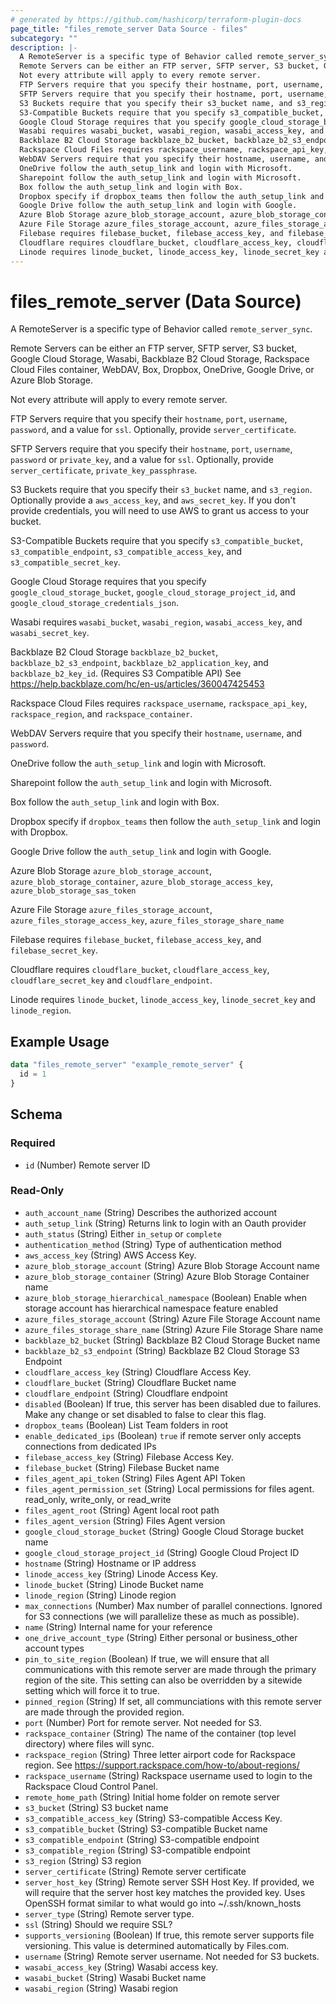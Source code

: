 ```yaml
---
# generated by https://github.com/hashicorp/terraform-plugin-docs
page_title: "files_remote_server Data Source - files"
subcategory: ""
description: |-
  A RemoteServer is a specific type of Behavior called remote_server_sync.
  Remote Servers can be either an FTP server, SFTP server, S3 bucket, Google Cloud Storage, Wasabi, Backblaze B2 Cloud Storage, Rackspace Cloud Files container, WebDAV, Box, Dropbox, OneDrive, Google Drive, or Azure Blob Storage.
  Not every attribute will apply to every remote server.
  FTP Servers require that you specify their hostname, port, username, password, and a value for ssl. Optionally, provide server_certificate.
  SFTP Servers require that you specify their hostname, port, username, password or private_key, and a value for ssl. Optionally, provide server_certificate, private_key_passphrase.
  S3 Buckets require that you specify their s3_bucket name, and s3_region. Optionally provide a aws_access_key, and aws_secret_key. If you don't provide credentials, you will need to use AWS to grant us access to your bucket.
  S3-Compatible Buckets require that you specify s3_compatible_bucket, s3_compatible_endpoint, s3_compatible_access_key, and s3_compatible_secret_key.
  Google Cloud Storage requires that you specify google_cloud_storage_bucket, google_cloud_storage_project_id, and google_cloud_storage_credentials_json.
  Wasabi requires wasabi_bucket, wasabi_region, wasabi_access_key, and wasabi_secret_key.
  Backblaze B2 Cloud Storage backblaze_b2_bucket, backblaze_b2_s3_endpoint, backblaze_b2_application_key, and backblaze_b2_key_id. (Requires S3 Compatible API) See https://help.backblaze.com/hc/en-us/articles/360047425453
  Rackspace Cloud Files requires rackspace_username, rackspace_api_key, rackspace_region, and rackspace_container.
  WebDAV Servers require that you specify their hostname, username, and password.
  OneDrive follow the auth_setup_link and login with Microsoft.
  Sharepoint follow the auth_setup_link and login with Microsoft.
  Box follow the auth_setup_link and login with Box.
  Dropbox specify if dropbox_teams then follow the auth_setup_link and login with Dropbox.
  Google Drive follow the auth_setup_link and login with Google.
  Azure Blob Storage azure_blob_storage_account, azure_blob_storage_container, azure_blob_storage_access_key, azure_blob_storage_sas_token
  Azure File Storage azure_files_storage_account, azure_files_storage_access_key, azure_files_storage_share_name
  Filebase requires filebase_bucket, filebase_access_key, and filebase_secret_key.
  Cloudflare requires cloudflare_bucket, cloudflare_access_key, cloudflare_secret_key and cloudflare_endpoint.
  Linode requires linode_bucket, linode_access_key, linode_secret_key and linode_region.
---
```


# files_remote_server (Data Source)

A RemoteServer is a specific type of Behavior called `remote_server_sync`.



Remote Servers can be either an FTP server, SFTP server, S3 bucket, Google Cloud Storage, Wasabi, Backblaze B2 Cloud Storage, Rackspace Cloud Files container, WebDAV, Box, Dropbox, OneDrive, Google Drive, or Azure Blob Storage.



Not every attribute will apply to every remote server.



FTP Servers require that you specify their `hostname`, `port`, `username`, `password`, and a value for `ssl`. Optionally, provide `server_certificate`.



SFTP Servers require that you specify their `hostname`, `port`, `username`, `password` or `private_key`, and a value for `ssl`. Optionally, provide `server_certificate`, `private_key_passphrase`.



S3 Buckets require that you specify their `s3_bucket` name, and `s3_region`. Optionally provide a `aws_access_key`, and `aws_secret_key`. If you don't provide credentials, you will need to use AWS to grant us access to your bucket.



S3-Compatible Buckets require that you specify `s3_compatible_bucket`, `s3_compatible_endpoint`, `s3_compatible_access_key`, and `s3_compatible_secret_key`.



Google Cloud Storage requires that you specify `google_cloud_storage_bucket`, `google_cloud_storage_project_id`, and `google_cloud_storage_credentials_json`.



Wasabi requires `wasabi_bucket`, `wasabi_region`, `wasabi_access_key`, and `wasabi_secret_key`.



Backblaze B2 Cloud Storage `backblaze_b2_bucket`, `backblaze_b2_s3_endpoint`, `backblaze_b2_application_key`, and `backblaze_b2_key_id`. (Requires S3 Compatible API) See https://help.backblaze.com/hc/en-us/articles/360047425453



Rackspace Cloud Files requires `rackspace_username`, `rackspace_api_key`, `rackspace_region`, and `rackspace_container`.



WebDAV Servers require that you specify their `hostname`, `username`, and `password`.



OneDrive follow the `auth_setup_link` and login with Microsoft.



Sharepoint follow the `auth_setup_link` and login with Microsoft.



Box follow the `auth_setup_link` and login with Box.



Dropbox specify if `dropbox_teams` then follow the `auth_setup_link` and login with Dropbox.



Google Drive follow the `auth_setup_link` and login with Google.



Azure Blob Storage `azure_blob_storage_account`, `azure_blob_storage_container`, `azure_blob_storage_access_key`, `azure_blob_storage_sas_token`



Azure File Storage `azure_files_storage_account`, `azure_files_storage_access_key`, `azure_files_storage_share_name`



Filebase requires `filebase_bucket`, `filebase_access_key`, and `filebase_secret_key`.



Cloudflare requires `cloudflare_bucket`, `cloudflare_access_key`, `cloudflare_secret_key` and `cloudflare_endpoint`.



Linode requires `linode_bucket`, `linode_access_key`, `linode_secret_key` and `linode_region`.

## Example Usage

```terraform
data "files_remote_server" "example_remote_server" {
  id = 1
}
```

<!-- schema generated by tfplugindocs -->
## Schema

### Required

- `id` (Number) Remote server ID

### Read-Only

- `auth_account_name` (String) Describes the authorized account
- `auth_setup_link` (String) Returns link to login with an Oauth provider
- `auth_status` (String) Either `in_setup` or `complete`
- `authentication_method` (String) Type of authentication method
- `aws_access_key` (String) AWS Access Key.
- `azure_blob_storage_account` (String) Azure Blob Storage Account name
- `azure_blob_storage_container` (String) Azure Blob Storage Container name
- `azure_blob_storage_hierarchical_namespace` (Boolean) Enable when storage account has hierarchical namespace feature enabled
- `azure_files_storage_account` (String) Azure File Storage Account name
- `azure_files_storage_share_name` (String) Azure File Storage Share name
- `backblaze_b2_bucket` (String) Backblaze B2 Cloud Storage Bucket name
- `backblaze_b2_s3_endpoint` (String) Backblaze B2 Cloud Storage S3 Endpoint
- `cloudflare_access_key` (String) Cloudflare Access Key.
- `cloudflare_bucket` (String) Cloudflare Bucket name
- `cloudflare_endpoint` (String) Cloudflare endpoint
- `disabled` (Boolean) If true, this server has been disabled due to failures.  Make any change or set disabled to false to clear this flag.
- `dropbox_teams` (Boolean) List Team folders in root
- `enable_dedicated_ips` (Boolean) `true` if remote server only accepts connections from dedicated IPs
- `filebase_access_key` (String) Filebase Access Key.
- `filebase_bucket` (String) Filebase Bucket name
- `files_agent_api_token` (String) Files Agent API Token
- `files_agent_permission_set` (String) Local permissions for files agent. read_only, write_only, or read_write
- `files_agent_root` (String) Agent local root path
- `files_agent_version` (String) Files Agent version
- `google_cloud_storage_bucket` (String) Google Cloud Storage bucket name
- `google_cloud_storage_project_id` (String) Google Cloud Project ID
- `hostname` (String) Hostname or IP address
- `linode_access_key` (String) Linode Access Key.
- `linode_bucket` (String) Linode Bucket name
- `linode_region` (String) Linode region
- `max_connections` (Number) Max number of parallel connections.  Ignored for S3 connections (we will parallelize these as much as possible).
- `name` (String) Internal name for your reference
- `one_drive_account_type` (String) Either personal or business_other account types
- `pin_to_site_region` (Boolean) If true, we will ensure that all communications with this remote server are made through the primary region of the site.  This setting can also be overridden by a sitewide setting which will force it to true.
- `pinned_region` (String) If set, all communciations with this remote server are made through the provided region.
- `port` (Number) Port for remote server.  Not needed for S3.
- `rackspace_container` (String) The name of the container (top level directory) where files will sync.
- `rackspace_region` (String) Three letter airport code for Rackspace region. See https://support.rackspace.com/how-to/about-regions/
- `rackspace_username` (String) Rackspace username used to login to the Rackspace Cloud Control Panel.
- `remote_home_path` (String) Initial home folder on remote server
- `s3_bucket` (String) S3 bucket name
- `s3_compatible_access_key` (String) S3-compatible Access Key.
- `s3_compatible_bucket` (String) S3-compatible Bucket name
- `s3_compatible_endpoint` (String) S3-compatible endpoint
- `s3_compatible_region` (String) S3-compatible endpoint
- `s3_region` (String) S3 region
- `server_certificate` (String) Remote server certificate
- `server_host_key` (String) Remote server SSH Host Key. If provided, we will require that the server host key matches the provided key. Uses OpenSSH format similar to what would go into ~/.ssh/known_hosts
- `server_type` (String) Remote server type.
- `ssl` (String) Should we require SSL?
- `supports_versioning` (Boolean) If true, this remote server supports file versioning. This value is determined automatically by Files.com.
- `username` (String) Remote server username.  Not needed for S3 buckets.
- `wasabi_access_key` (String) Wasabi access key.
- `wasabi_bucket` (String) Wasabi Bucket name
- `wasabi_region` (String) Wasabi region
